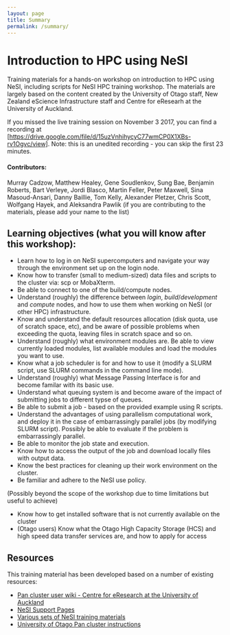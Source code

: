 ```yaml
---
layout: page
title: Summary
permalink: /summary/
---
```


# Introduction to HPC using NeSI

Training materials for a hands-on workshop on introduction to HPC using NeSI, including scripts for NeSI HPC training workshop. The materials are largely based on the content created by the University of Otago staff, New Zealand eScience Infrastructure staff and Centre for eResearh at the University of Auckland.

If you missed the live training session on November 3 2017, you can find a recording at [https://drive.google.com/file/d/15uzVnhihycyC77wmCP0X1XBs-rv1Ogvc/view]. Note: this is an unedited recording - you can skip the first 23 minutes.

#### Contributors:

Murray Cadzow, Matthew Healey, Gene Soudlenkov, Sung Bae, Benjamin Roberts, Bart Verleye, Jordi Blasco, Martin Feller, Peter Maxwell, Sina Masoud-Ansari, Danny Baillie, Tom Kelly, Alexander Pletzer, Chris Scott, Wolfgang Hayek, and Aleksandra Pawlik
(if you are contributing to the materials, please add your name to the list)


## Learning objectives (what you will know after this workshop):

* Learn how to log in on NeSI supercomputers and navigate your way through the environment set up on the login node.
* Know how to transfer (small to medium-sized) data files and scripts to the cluster via: scp or MobaXterm.
* Be able to connect to one of the build/compute nodes.
* Understand (roughly) the difference between *login*, *build*/*development* and *compute* nodes, and how to use them when working on NeSI (or other HPC) infrastructure.
* Know and understand the default resources allocation (disk quota, use of scratch space, etc), and be aware of possible problems when exceeding the quota, leaving files in scratch space and so on.
* Understand (roughly) what environment modules are. Be able to view currently loaded modules, list available modules and load the modules you want to use.
* Know what a job scheduler is for and how to use it (modify a SLURM script, use SLURM commands in the command line mode).
* Understand (roughly) what Message Passing Interface is for and become familar with its basic use.
* Understand what queuing system is and become aware of the impact of submitting jobs to different typse of queues.
* Be able to submit a job - based on the provided example using R scripts.
* Understand the advantages of using parallelism computational work, and deploy it in the case of embarrassingly parallel jobs (by modifying SLURM script). Possibly be able to evaluate if the problem is embarrassingly parallel.
* Be able to monitor the job state and execution.
* Know how to access the output of the job and download locally files with output data.
* Know the best practices for cleaning up their work environment on the cluster.
* Be familiar and adhere to the NeSI use policy.

(Possibly beyond the scope of the workshop due to time limitations but useful to achieve)
* Know how to get installed software that is not currently available on the cluster
* (Otago users) Know what the Otago High Capacity Storage (HCS) and high speed data transfer services are, and how to apply for access

## Resources

This training material has been developed based on a number of existing resources:

* [Pan cluster user wiki - Centre for eResearch at the University of Auckland](https://wiki.auckland.ac.nz/display/CER/Centre+for+eResearch+User+Documentation+Start)
* [NeSI Support Pages](https://support.nesi.org.nz/hc/en-gb)
* [Various sets of NeSI training materials](https://github.com/nesi/training)
* [University of Otago Pan cluster instructions](https://rawgit.com/dannybaillie/NeSI/master/OtagoPanInstructions.html)
